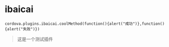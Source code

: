 # ibaicai
    cordova.plugins.ibaicai.coolMethod(function(){alert("成功")},function(){alert("失败")})
>这是一个测试插件
